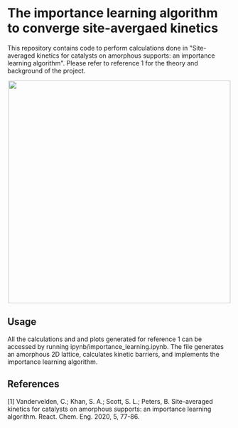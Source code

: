 # The importance learning algorithm to converge site-avergaed kinetics

This repository contains code to perform calculations done in "Site-averaged kinetics for catalysts on amorphous supports: an importance learning algorithm". Please refer to reference 1 for the theory and background of the project.

<div style="text-align:center"><img src="images/il_algorithm.png" width=500></div>


## Usage

All the calculations and and plots generated for reference 1 can be accessed by running ipynb/importance_learning.ipynb. The file generates an amorphous 2D lattice, calculates kinetic barriers, and implements the importance learning algorithm.

## References

[1] Vandervelden, C.; Khan, S. A.; Scott, S. L.; Peters, B. Site-averaged kinetics for catalysts on amorphous supports: an importance learning algorithm. React. Chem. Eng. 2020, 5, 77-86.